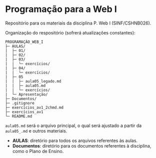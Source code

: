 # Programação para a Web I

Repositório para os materiais da disciplina P. Web I (SINF/CSHNB026).

Organização do respositório (sofrerá atualizações constantes):

```
PROGRAMAÇÃO_WEB_I
├─ AULAS/
|  ├─ 01/
|  ├─ 02/
|  ├─ 03/
|  |  └─ exercícios/
|  ├─ 04/
|  |  └─ exercícios/
|  ├─ 05
|  |  ├─ aula05_legado.md
|  |  ├─ aula05.md
|  |  └─ exercícios/
|  └─ Apresentação/
├─ Documentos/
├─ .gitignore
├─ exercícios_av1_2chmd.md
├─ exercícios_av1
└─ README.md
```

`aula05.md`  será o arquivo principal, o qual será ajustado a partir da `aula05_.md` e outros materiais.

- **AULAS**: diretório para todos os arquivos referentes às aulas.
- **Documentos**: diretório para os documentos referentes à disciplina, como o Plano de Ensino.